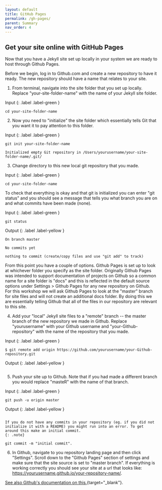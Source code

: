 ```yaml
---
layout: default
title: GitHub Pages
permalink: /gh-pages/
parent: Summary
nav_order: 4
---
```


## Get your site online with GitHub Pages

Now that you have a Jekyll site set up locally in your system we are ready to host through Github Pages.

Before we begin, log in to Github.com and create a new repository to have it ready. The new repository should have a name that relates to your site.

1. From terminal, navigate into the site folder that you set up locally. Replace "your-site-folder-name" with the name of your Jekyll site folder.

Input {: .label .label-green }
~~~
cd your-site-folder-name
~~~

2. Now you need to "initialize" the site folder which essentially tells Git that you want it to pay attention to this folder.

Input {: .label .label-green }
~~~
git init your-site-folder-name
~~~


~~~
Initialized empty Git repository in /Users/yourusername/your-site-folder-name/.git/
~~~

3. Change directory to this new local git repository that you made.

Input {: .label .label-green }
~~~
cd your-site-folder-name
~~~

To check that everything is okay and that git is initialized you can enter "git status" and you should see a message that tells you what branch you are on and what commits have been made (none).

Input {: .label .label-green }
~~~
git status
~~~

Output {: .label .label-yellow }
~~~
On branch master

No commits yet

nothing to commit (create/copy files and use "git add" to track)
~~~

From this point you have a couple of options. Github Pages is set up to look at whichever folder you specify as the site folder. Originally Github Pages was intended to support documentation of projects on Github so a common name for a site folder is "docs" and this is reflected in the default source options under Settings > Github Pages for any new repository on Github. For this workshop we will ask Github Pages to look at the "master" branch for site files and will not create an additional docs folder. By doing this we are essentially telling Github that all of the files in our repository are relevant to this site.

4. Add your "local" Jekyll site files to a "remote" branch -- the master branch of the new repository we made in Github. Replace "yourusername" with your Github username and "your-Github-repository" with the name of the repository that you made.

Input {: .label .label-green }
~~~
$ git remote add origin https://github.com/yourusername/your-Github-repository.git
~~~

Output {: .label .label-yellow }
~~~
~~~

5. Push your site up to Github. Note that if you had made a different branch you would replace "masteR" with the name of that branch.

Input {: .label .label-green }
~~~
git push -u origin master
~~~

Output {: .label .label-yellow }
~~~
~~~

~~~
If you do not have any commits in your repository (eg. if you did not initialize it with a README) you might run into an error. To get around this make an initial commit.
{: .note}
~~~
~~~
git commit -m "initial commit".
~~~

6. In Github, navigate to you repository landing page and then click "Settings".
Scroll down to the "Github Pages" section of settings and make sure that the site source is set to "master branch". If everything is working correctly you should see your site at a url that looks like: https://yourusername.github.io/your-repository-name/.


[See also Github's documentation on this.](https://help.github.com/en/github/working-with-github-pages/adding-a-theme-to-your-github-pages-site-using-jekyll){target="_blank"}.
